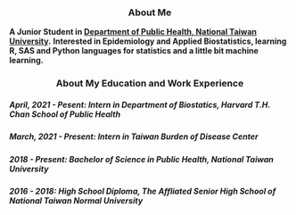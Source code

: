 <h3 align=center>About Me</h3>

**A Junior Student in [Department of Public Health, National Taiwan University](http://dph.ntu.edu.tw/web/index/index.jsp?lang=en).**
**Interested in Epidemiology and Applied Biostatistics, learning R, SAS and Python languages for statistics and a little bit machine learning.**

<h3 align=center>About My Education and Work Experience</h3>
<h5 algin=center>April, 2021 - Pesent: Intern in Department of Biostatics, Harvard T.H. Chan School of Public Health</h5>
<h5 algin=center>March, 2021 - Present: Intern in Taiwan Burden of Disease Center</h5>
<h5 algin=center>2018 - Present: Bachelor of Science in Public Health, National Taiwan University</h5>
<h5 algin=center>2016 - 2018: High School Diploma, The Affliated Senior High School of National Taiwan Normal University</h5>
